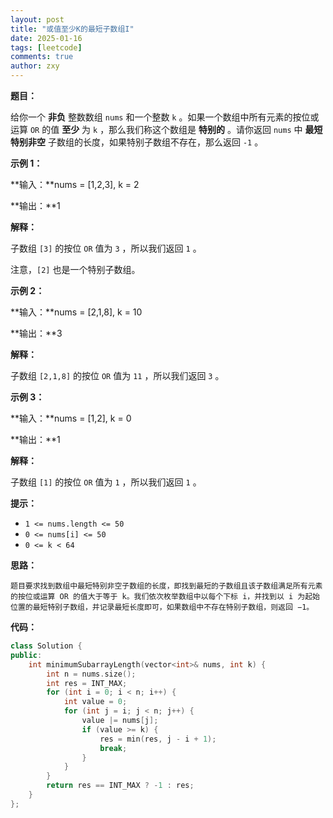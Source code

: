 ```yaml
---
layout: post
title: "或值至少K的最短子数组I"
date: 2025-01-16
tags: [leetcode]
comments: true
author: zxy
---
```


**题目：**

给你一个 **非负** 整数数组 `nums` 和一个整数 `k` 。如果一个数组中所有元素的按位或运算 `OR` 的值 **至少** 为 `k` ，那么我们称这个数组是 **特别的** 。请你返回 `nums` 中 **最短特别非空** 子数组的长度，如果特别子数组不存在，那么返回 `-1` 。

**示例 1：**

**输入：**nums = [1,2,3], k = 2

**输出：**1

**解释：**

子数组 `[3]` 的按位 `OR` 值为 `3` ，所以我们返回 `1` 。

注意，`[2]` 也是一个特别子数组。

**示例 2：**

**输入：**nums = [2,1,8], k = 10

**输出：**3

**解释：**

子数组 `[2,1,8]` 的按位 `OR` 值为 `11` ，所以我们返回 `3` 。

**示例 3：**

**输入：**nums = [1,2], k = 0

**输出：**1

**解释：**

子数组 `[1]` 的按位 `OR` 值为 `1` ，所以我们返回 `1` 。

**提示：**

- `1 <= nums.length <= 50`
- `0 <= nums[i] <= 50`
- `0 <= k < 64`

**思路：**

```
题目要求找到数组中最短特别非空子数组的长度，即找到最短的子数组且该子数组满足所有元素的按位或运算 OR 的值大于等于 k。我们依次枚举数组中以每个下标 i，并找到以 i 为起始位置的最短特别子数组，并记录最短长度即可，如果数组中不存在特别子数组，则返回 −1。
```

**代码：**

```cpp
class Solution {
public:
    int minimumSubarrayLength(vector<int>& nums, int k) {
        int n = nums.size();
        int res = INT_MAX;
        for (int i = 0; i < n; i++) {
            int value = 0;
            for (int j = i; j < n; j++) {
                value |= nums[j];
                if (value >= k) {
                    res = min(res, j - i + 1);
                    break;
                }
            }
        }
        return res == INT_MAX ? -1 : res;
    }
};
```

